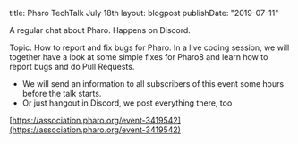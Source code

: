 title: Pharo TechTalk July 18thlayout: blogpostpublishDate: "2019-07-11"A regular chat about Pharo. Happens on Discord.Topic: How to report and fix bugs for Pharo. In a live coding session, we will together have a look at some simple fixes for Pharo8 and learn how to report bugs and do Pull Requests. - We will send an information to all subscribers of this event some hours before the talk starts. - Or just hangout in Discord, we post everything there, too[https://association.pharo.org/event-3419542](https://association.pharo.org/event-3419542)